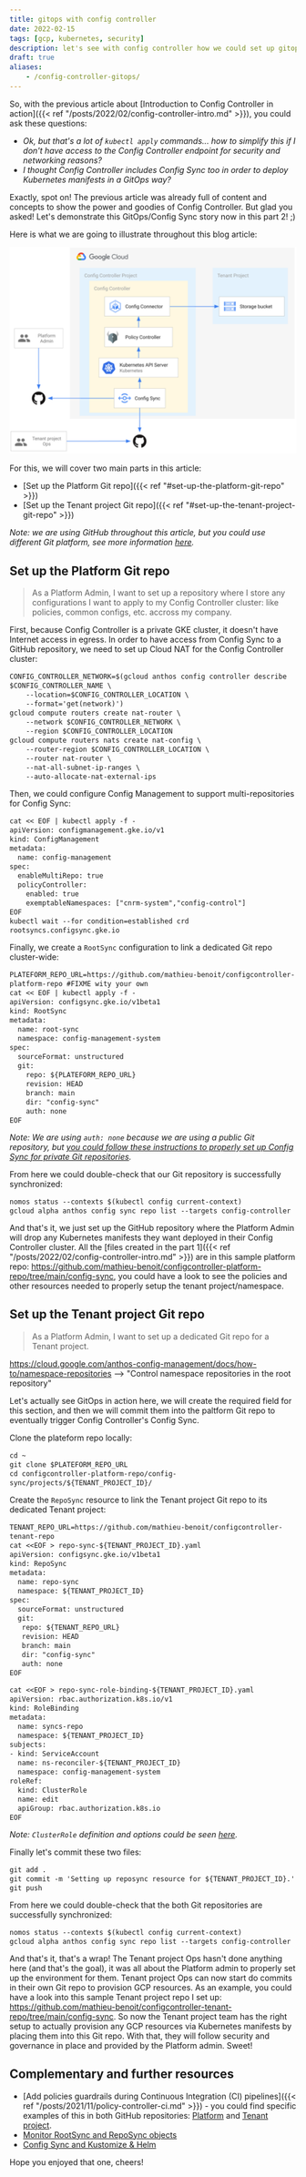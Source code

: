 ```yaml
---
title: gitops with config controller
date: 2022-02-15
tags: [gcp, kubernetes, security]
description: let's see with config controller how we could set up gitops to actually deploy kubernetes manifests
draft: true
aliases:
    - /config-controller-gitops/
---
```

So, with the previous article about [Introduction to Config Controller in action]({{< ref "/posts/2022/02/config-controller-intro.md" >}}), you could ask these questions:
- _Ok, but that's a lot of `kubectl apply` commands... how to simplify this if I don't have access to the Config Controller endpoint for security and networking reasons?_
- _I thought Config Controller includes Config Sync too in order to deploy Kubernetes manifests in a GitOps way?_

Exactly, spot on! The previous article was already full of content and concepts to show the power and goodies of Config Controller. But glad you asked! Let's demonstrate this GitOps/Config Sync story now in this part 2! ;)

Here is what we are going to illustrate throughout this blog article:

![Config Controller flow with Config Sync in addition to Config Connector and Policy Controller.](https://raw.githubusercontent.com/mathieu-benoit/my-images/main/config-controller-gitops-flow.png)

For this, we will cover two main parts in this article:
- [Set up the Platform Git repo]({{< ref "#set-up-the-platform-git-repo" >}})
- [Set up the Tenant project Git repo]({{< ref "#set-up-the-tenant-project-git-repo" >}})

_Note: we are using GitHub throughout this article, but you could use different Git platform, see more information [here](https://cloud.google.com/anthos-config-management/docs/how-to/installing-config-sync#git-creds-secret)._

## Set up the Platform Git repo

> As a Platform Admin, I want to set up a repository where I store any configurations I want to apply to my Config Controller cluster: like policies, common configs, etc. accross my company.

First, because Config Controller is a private GKE cluster, it doesn't have Internet access in egress. In order to have access from Config Sync to a GitHub repository, we need to set up Cloud NAT for the Config Controller cluster:
```
CONFIG_CONTROLLER_NETWORK=$(gcloud anthos config controller describe $CONFIG_CONTROLLER_NAME \
    --location=$CONFIG_CONTROLLER_LOCATION \
    --format='get(network)')
gcloud compute routers create nat-router \
    --network $CONFIG_CONTROLLER_NETWORK \
    --region $CONFIG_CONTROLLER_LOCATION
gcloud compute routers nats create nat-config \
    --router-region $CONFIG_CONTROLLER_LOCATION \
    --router nat-router \
    --nat-all-subnet-ip-ranges \
    --auto-allocate-nat-external-ips
```

Then, we could configure Config Management to support multi-repositories for Config Sync:
```
cat << EOF | kubectl apply -f -
apiVersion: configmanagement.gke.io/v1
kind: ConfigManagement
metadata:
  name: config-management
spec:
  enableMultiRepo: true
  policyController:
    enabled: true
    exemptableNamespaces: ["cnrm-system","config-control"]
EOF
kubectl wait --for condition=established crd rootsyncs.configsync.gke.io
```

Finally, we create a `RootSync` configuration to link a dedicated Git repo cluster-wide:
```
PLATEFORM_REPO_URL=https://github.com/mathieu-benoit/configcontroller-platform-repo #FIXME wity your own
cat << EOF | kubectl apply -f -
apiVersion: configsync.gke.io/v1beta1
kind: RootSync
metadata:
  name: root-sync
  namespace: config-management-system
spec:
  sourceFormat: unstructured
  git:
    repo: ${PLATEFORM_REPO_URL}
    revision: HEAD
    branch: main
    dir: "config-sync"
    auth: none
EOF
```
_Note: We are using `auth: none` because we are using a public Git repository, but [you could follow these instructions to properly set up Config Sync for private Git repositories](https://cloud.google.com/anthos-config-management/docs/how-to/installing-config-sync#git-creds-secret)._

From here we could double-check that our Git repository is successfully synchronized:
```
nomos status --contexts $(kubectl config current-context)
gcloud alpha anthos config sync repo list --targets config-controller
```

And that's it, we just set up the GitHub repository where the Platform Admin will drop any Kubernetes manifests they want deployed in their Config Controller cluster. All the [files created in the part 1]({{< ref "/posts/2022/02/config-controller-intro.md" >}}) are in this sample platform repo: https://github.com/mathieu-benoit/configcontroller-platform-repo/tree/main/config-sync, you could have a look to see the policies and other resources needed to properly setup the tenant project/namespace.

## Set up the Tenant project Git repo

> As a Platform Admin, I want to set up a dedicated Git repo for a Tenant project.

https://cloud.google.com/anthos-config-management/docs/how-to/namespace-repositories --> "Control namespace repositories in the root repository"

Let's actually see GitOps in action here, we will create the required field for this section, and then we will commit them into the paltform Git repo to eventually trigger Config Controller's Config Sync.

Clone the plateform repo locally:
```
cd ~
git clone $PLATEFORM_REPO_URL
cd configcontroller-platform-repo/config-sync/projects/${TENANT_PROJECT_ID}/
```

Create the `RepoSync` resource to link the Tenant project Git repo to its dedicated Tenant project:
```
TENANT_REPO_URL=https://github.com/mathieu-benoit/configcontroller-tenant-repo
cat <<EOF > repo-sync-${TENANT_PROJECT_ID}.yaml
apiVersion: configsync.gke.io/v1beta1
kind: RepoSync
metadata:
  name: repo-sync
  namespace: ${TENANT_PROJECT_ID}
spec:
  sourceFormat: unstructured
  git:
   repo: ${TENANT_REPO_URL}
   revision: HEAD
   branch: main
   dir: "config-sync"
   auth: none
EOF
```

```
cat <<EOF > repo-sync-role-binding-${TENANT_PROJECT_ID}.yaml
apiVersion: rbac.authorization.k8s.io/v1
kind: RoleBinding
metadata:
  name: syncs-repo
  namespace: ${TENANT_PROJECT_ID}
subjects:
- kind: ServiceAccount
  name: ns-reconciler-${TENANT_PROJECT_ID}
  namespace: config-management-system
roleRef:
  kind: ClusterRole
  name: edit
  apiGroup: rbac.authorization.k8s.io
EOF
```
_Note: `ClusterRole` definition and options could be seen [here](https://kubernetes.io/docs/reference/access-authn-authz/rbac/#user-facing-roles)._

Finally let's commit these two files:
```
git add .
git commit -m 'Setting up reposync resource for ${TENANT_PROJECT_ID}.'
git push
```

From here we could double-check that the both Git repositories are successfully synchronized:
```
nomos status --contexts $(kubectl config current-context)
gcloud alpha anthos config sync repo list --targets config-controller
```

And that's it, that's a wrap! The Tenant project Ops hasn't done anything here (and that's the goal), it was all about the Platform admin to properly set up the environment for them. Tenant project Ops can now start do commits in their own Git repo to provision GCP resources. As an example, you could have a look into this sample Tenant project repo I set up: https://github.com/mathieu-benoit/configcontroller-tenant-repo/tree/main/config-sync. So now the Tenant project team has the right setup to actually provision any GCP resources via Kubernetes manifests by placing them into this Git repo. With that, they will follow security and governance in place and provided by the Platform admin. Sweet!

## Complementary and further resources

- [Add policies guardrails during Continuous Integration (CI) pipelines]({{< ref "/posts/2021/11/policy-controller-ci.md" >}}) - you could find specific examples of this in both GitHub repositories: [Platform]() and [Tenant project]().
- [Monitor RootSync and RepoSync objects](https://cloud.google.com/anthos-config-management/docs/how-to/monitor-rootsync-reposync)
- [Config Sync and Kustomize & Helm](https://cloud.google.com/anthos-config-management/docs/how-to/use-repo-kustomize-helm)

Hope you enjoyed that one, cheers!